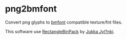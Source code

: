 # png2bmfont
Convert png glyphs to [bmfont](http://www.angelcode.com/products/bmfont/) compatible texture/fnt files.

This software use [RectangleBinPack](https://github.com/juj/RectangleBinPack) by [Jukka Jyl?nki](https://github.com/juj).
